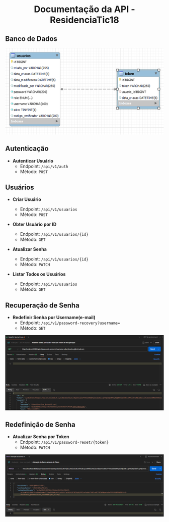 <h1 align="center">Documentação da API - ResidenciaTic18</h1>

## Banco de Dados

![Imagem do banco de dados da avaliação](DBA.png)

## Autenticação

- **Autenticar Usuário**
  - Endpoint: `/api/v1/auth`
  - Método: `POST`

## Usuários

- **Criar Usuário**
  - Endpoint: `/api/v1/usuarios`
  - Método: `POST`
  
- **Obter Usuário por ID**
  - Endpoint: `/api/v1/usuarios/{id}`
  - Método: `GET`
  
- **Atualizar Senha**
  - Endpoint: `/api/v1/usuarios/{id}`
  - Método: `PATCH`
  
- **Listar Todos os Usuários**
  - Endpoint: `/api/v1/usuarios`
  - Método: `GET`

## Recuperação de Senha

- **Redefinir Senha por Username(e-mail)**
  - Endpoint: `/api/v1/password-recovery?username=`
  - Método: `GET`

![Imagem da requisição GET para envio de e-mail](Get-email.png)

## Redefinição de Senha

- **Atualizar Senha por Token**
  - Endpoint: `/api/v1/password-reset/{token}`
  - Método: `PATCH`

![Imagem da requisição PATCH para alterar a senha](Patch-alterar-senha.png)